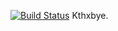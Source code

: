 [![Build Status](https://travis-ci.org/sudodoki/mocha-travis-calculator-cat-kata.png?branch=master)](https://travis-ci.org/sudodoki/mocha-travis-calculator-cat-kata)
Kthxbye.